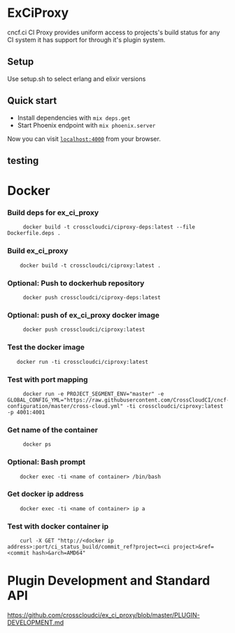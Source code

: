 # ExCiProxy

cncf.ci CI Proxy provides uniform access to projects's build status for any CI system it has support for through it's plugin system.

## Setup

Use setup.sh to select erlang and elixir versions


## Quick start

  * Install dependencies with `mix deps.get`
  * Start Phoenix endpoint with `mix phoenix.server`

Now you can visit [`localhost:4000`](http://localhost:4000) from your browser.


## testing

# Docker

### Build deps for ex_ci_proxy 

```
	 docker build -t crosscloudci/ciproxy-deps:latest --file Dockerfile.deps .
```

### Build ex_ci_proxy
```
	docker build -t crosscloudci/ciproxy:latest . 
```
	 
### Optional: Push to dockerhub repository
```
	 docker push crosscloudci/ciproxy-deps:latest
```
	
### Optional: push of ex_ci_proxy docker image
```
	 docker push crosscloudci/ciproxy:latest
```

### Test the docker image
```
   docker run -ti crosscloudci/ciproxy:latest
```
### Test with port mapping 
```
	 docker run -e PROJECT_SEGMENT_ENV="master" -e GLOBAL_CONFIG_YML="https://raw.githubusercontent.com/CrossCloudCI/cncf-configuration/master/cross-cloud.yml" -ti crosscloudci/ciproxy:latest -p 4001:4001
```
### Get name of the container 
```
	 docker ps 
```
### Optional: Bash prompt 
```
	docker exec -ti <name of container> /bin/bash 
```
### Get docker ip address 
```
	docker exec -ti <name of container> ip a
```
### Test with docker container ip 
```
	curl -X GET "http://<docker ip address>:port/ci_status_build/commit_ref?project=<ci project>&ref=<commit hash>&arch=AMD64" 
```

# Plugin Development and Standard API
https://github.com/crosscloudci/ex_ci_proxy/blob/master/PLUGIN-DEVELOPMENT.md
 

